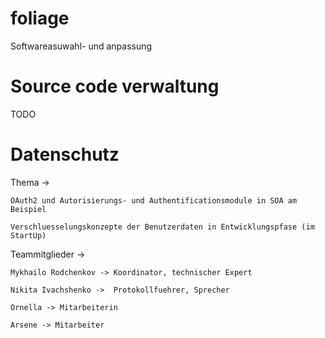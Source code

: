 # foliage
Softwareasuwahl- und anpassung

# Source code verwaltung
TODO


# Datenschutz

Thema -> 

	OAuth2 und Autorisierungs- und Authentificationsmodule in SOA am Beispiel
	
	Verschluesselungskonzepte der Benutzerdaten in Entwicklungspfase (im StartUp)

Teammitglieder ->

	Mykhailo Rodchenkov -> Koordinator, technischer Expert
	
	Nikita Ivachshenko ->  Protokollfuehrer, Sprecher
	
	Ornella -> Mitarbeiterin
	
	Arsene -> Mitarbeiter
